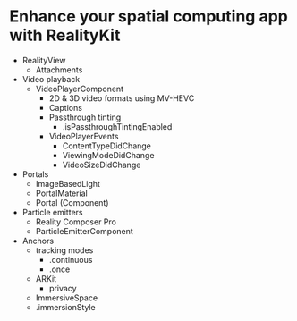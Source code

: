 # Enhance your spatial computing app with RealityKit
- RealityView
	- Attachments
- Video playback
	- VideoPlayerComponent
		- 2D & 3D video formats using MV-HEVC
		- Captions
		- Passthrough tinting
			- .isPassthroughTintingEnabled
		- VideoPlayerEvents
			- ContentTypeDidChange
			- ViewingModeDidChange
			- VideoSizeDidChange
- Portals
	- ImageBasedLight
	- PortalMaterial
	- Portal (Component)
- Particle emitters
	- Reality Composer Pro
	- ParticleEmitterComponent
- Anchors
	- tracking modes
		- .continuous
		- .once
	- ARKit
		- privacy
	- ImmersiveSpace
	- .immersionStyle